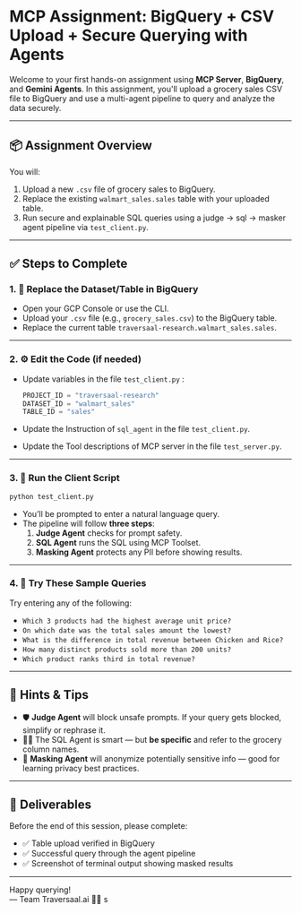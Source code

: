 
# MCP Assignment: BigQuery + CSV Upload + Secure Querying with Agents

Welcome to your first hands-on assignment using **MCP Server**, **BigQuery**, and **Gemini Agents**. In this assignment, you'll upload a grocery sales CSV file to BigQuery and use a multi-agent pipeline to query and analyze the data securely.

---

## 📦 Assignment Overview

You will:

1. Upload a new `.csv` file of grocery sales to BigQuery.
2. Replace the existing `walmart_sales.sales` table with your uploaded table.
3. Run secure and explainable SQL queries using a judge → sql → masker agent pipeline via `test_client.py`.

---

## ✅ Steps to Complete

### 1. 🔁 Replace the Dataset/Table in BigQuery

- Open your GCP Console or use the CLI.
- Upload your `.csv` file (e.g., `grocery_sales.csv`) to the BigQuery table.
- Replace the current table `traversaal-research.walmart_sales.sales`.

---

### 2. ⚙️ Edit the Code (if needed)

- Update variables in the file `test_client.py` :
  ```python
  PROJECT_ID = "traversaal-research"
  DATASET_ID = "walmart_sales"
  TABLE_ID = "sales"
  ```

- Update the Instruction of `sql_agent` in the file `test_client.py`.
- Update the Tool descriptions of MCP server in the file `test_server.py`.

---

### 3. 🧠 Run the Client Script

```bash
python test_client.py
```

- You’ll be prompted to enter a natural language query.
- The pipeline will follow **three steps**:
  1. **Judge Agent** checks for prompt safety.
  2. **SQL Agent** runs the SQL using MCP Toolset.
  3. **Masking Agent** protects any PII before showing results.

---

### 4. 🧪 Try These Sample Queries

Try entering any of the following:

- `Which 3 products had the highest average unit price?`
- `On which date was the total sales amount the lowest?`
- `What is the difference in total revenue between Chicken and Rice?`
- `How many distinct products sold more than 200 units?`
- `Which product ranks third in total revenue?`

---

## 🧠 Hints & Tips

- 🛡 **Judge Agent** will block unsafe prompts. If your query gets blocked, simplify or rephrase it.
- 🧑‍💻 The SQL Agent is smart — but **be specific** and refer to the grocery column names.
- 🔐 **Masking Agent** will anonymize potentially sensitive info — good for learning privacy best practices.

---

## 🚀 Deliverables

Before the end of this session, please complete:

- ✅ Table upload verified in BigQuery
- ✅ Successful query through the agent pipeline
- ✅ Screenshot of terminal output showing masked results

---

Happy querying!  
— Team Traversaal.ai 🧠🚀
s
